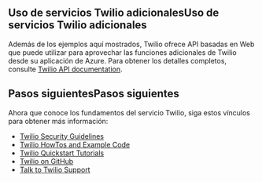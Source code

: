 <h2><a id="AdditionalServices" ></a><span  class="short-header">Uso de servicios Twilio adicionales</span>Uso de servicios Twilio adicionales</h2>


Además de los ejemplos aquí mostrados, Twilio ofrece API basadas en Web que puede utilizar para aprovechar las funciones adicionales de Twilio desde su aplicación de Azure. Para obtener los detalles completos, consulte [Twilio API documentation][1].

<h2><a id="NextSteps" ></a><span  class="short-header">Pasos siguientes</span>Pasos siguientes</h2>


Ahora que conoce los fundamentos del servicio Twilio, siga estos vínculos para obtener más información:

* [Twilio Security Guidelines][2]
* [Twilio HowTos and Example Code][3]
* [Twilio Quickstart Tutorials][4]
* [Twilio on GitHub][5]
* [Talk to Twilio Support][6]



[1]: http://www.twilio.com/api
[2]: http://www.twilio.com/docs/security
[3]: http://www.twilio.com/docs/howto
[4]: http://www.twilio.com/docs/quickstart
[5]: https://github.com/twilio
[6]: http://www.twilio.com/help/contact